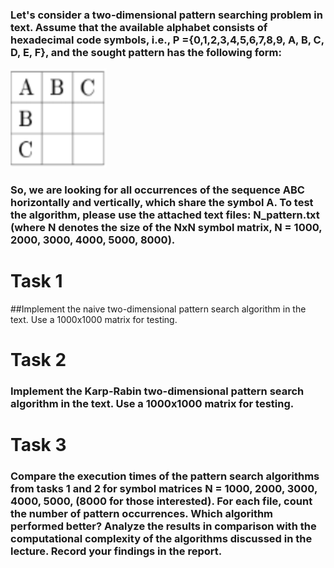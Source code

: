 ### Let's consider a two-dimensional pattern searching problem in text. Assume that the available alphabet consists of hexadecimal code symbols, i.e., P ={0,1,2,3,4,5,6,7,8,9, A, B, C, D, E, F}, and the sought pattern has the following form:

![image](https://github.com/ziobrowskipiotr/Python_projects/blob/Python/Algorithms%20and%20data%20structures/Lab%204/img.png?raw=true)


### So, we are looking for all occurrences of the sequence ABC horizontally and vertically, which share the symbol A. To test the algorithm, please use the attached text files: N_pattern.txt (where N denotes the size of the NxN symbol matrix, N = 1000, 2000, 3000, 4000, 5000, 8000).

# Task 1
##Implement the naive two-dimensional pattern search algorithm in the text. Use a 1000x1000 matrix for testing.

# Task 2
### Implement the Karp-Rabin two-dimensional pattern search algorithm in the text. Use a 1000x1000 matrix for testing.

# Task 3
### Compare the execution times of the pattern search algorithms from tasks 1 and 2 for symbol matrices N = 1000, 2000, 3000, 4000, 5000, (8000 for those interested). For each file, count the number of pattern occurrences. Which algorithm performed better? Analyze the results in comparison with the computational complexity of the algorithms discussed in the lecture. Record your findings in the report.
